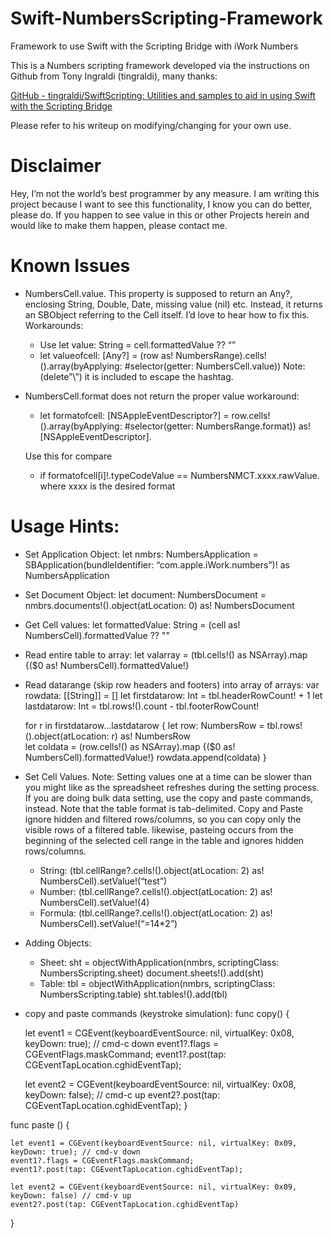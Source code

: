 # Swift-NumbersScripting-Framework
Framework to use Swift with the Scripting Bridge with iWork Numbers

This is a Numbers scripting framework developed via the instructions  on Github from Tony Ingraldi  (tingraldi), many thanks:

[GitHub - tingraldi/SwiftScripting: Utilities and samples to aid in using Swift with the Scripting Bridge](https://github.com/tingraldi/SwiftScripting)

Please refer to his writeup on modifying/changing for your own use.
# Disclaimer
Hey, I’m not the world’s best programmer by any measure.  I am writing this project because I want to see this functionality, I know you can do better, please do.  If you happen to see value in this or other Projects herein and would like to make them happen, please contact me.

# Known Issues
* NumbersCell.value. This property is supposed to return an Any?, enclosing String, Double, Date, missing value (nil) etc.  Instead, it returns an SBObject referring to the Cell itself.    I’d love to hear how to fix this. Workarounds:
	* Use let value: String = cell.formattedValue ??  “”
	* let valueofcell: [Any?] = (row as! NumbersRange).cells!().array(byApplying:  \#selector(getter: NumbersCell.value))  Note:(delete”\”)  it is included to escape the hashtag.
* NumbersCell.format does not return the proper value workaround:
	* let formatofcell: [NSAppleEventDescriptor?] = row.cells!().array(byApplying:  \#selector(getter: NumbersRange.format)) as! [NSAppleEventDescriptor].
	
	Use this for compare
	* if formatofcell[i]!.typeCodeValue == NumbersNMCT.xxxx.rawValue. where xxxx is the desired format
	 
# Usage Hints:
* Set Application Object:
let nmbrs: NumbersApplication = SBApplication(bundleIdentifier: “com.apple.iWork.numbers”)! as NumbersApplication
* Set Document Object:
let document: NumbersDocument = nmbrs.documents!().object(atLocation: 0) as! NumbersDocument
* Get Cell values:
let formattedValue: String = (cell as! NumbersCell).formattedValue ?? ""
* Read entire table to array:
let valarray = (tbl.cells!() as NSArray).map {($0 as! NumbersCell).formattedValue!}
* Read datarange (skip row headers and footers) into array of arrays:
	 var rowdata: [[String]] = []
   let firstdatarow: Int = tbl.headerRowCount! + 1
   let lastdatarow: Int = tbl.rows!().count - tbl.footerRowCount!
    
    for  r in firstdatarow...lastdatarow {
        let row: NumbersRow = tbl.rows!().object(atLocation: r) as! NumbersRow        
        let coldata = (row.cells!() as NSArray).map {($0 as! NumbersCell).formattedValue!}
        rowdata.append(coldata)
    }
* Set Cell Values. Note: Setting values one at a time can be slower than you might like as the spreadsheet refreshes during the setting process.  If you are doing bulk data setting, use the copy and paste commands, instead.  Note that the table format is tab-delimited.  Copy and Paste ignore hidden and filtered rows/columns, so you can copy only the visible rows of a filtered table. likewise, pasteing occurs from the beginning of the selected cell range in the table and ignores hidden rows/columns.
	* String: (tbl.cellRange?.cells!().object(atLocation: 2) as! NumbersCell).setValue!(“test”)
	* Number: (tbl.cellRange?.cells!().object(atLocation: 2) as! NumbersCell).setValue!(4)
	* Formula: (tbl.cellRange?.cells!().object(atLocation: 2) as! NumbersCell).setValue!(“=14*2”)
* Adding Objects:
	* Sheet:
	  sht  = objectWithApplication(nmbrs, scriptingClass: NumbersScripting.sheet)
            document.sheets!().add(sht)
	* Table:
        tbl = objectWithApplication(nmbrs, scriptingClass: NumbersScripting.table)
        sht.tables!().add(tbl)
* copy and paste commands (keystroke simulation):
  func copy() {
     
    let event1 = CGEvent(keyboardEventSource: nil, virtualKey: 0x08, keyDown: true); // cmd-c down
    event1?.flags = CGEventFlags.maskCommand;
    event1?.post(tap: CGEventTapLocation.cghidEventTap);
    
    let event2 = CGEvent(keyboardEventSource: nil, virtualKey: 0x08, keyDown: false); // cmd-c up
    event2?.post(tap: CGEventTapLocation.cghidEventTap);
  }

func paste () {
    
    let event1 = CGEvent(keyboardEventSource: nil, virtualKey: 0x09, keyDown: true); // cmd-v down
    event1?.flags = CGEventFlags.maskCommand;
    event1?.post(tap: CGEventTapLocation.cghidEventTap);
    
    let event2 = CGEvent(keyboardEventSource: nil, virtualKey: 0x09, keyDown: false) // cmd-v up
    event2?.post(tap: CGEventTapLocation.cghidEventTap)
}

